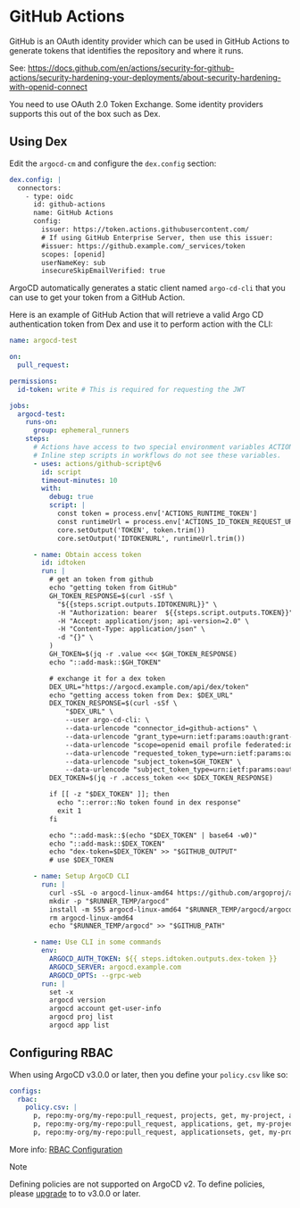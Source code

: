 # GitHub Actions

GitHub is an OAuth identity provider which can be used in GitHub Actions
to generate tokens that identifies the repository and where it runs.

See: <https://docs.github.com/en/actions/security-for-github-actions/security-hardening-your-deployments/about-security-hardening-with-openid-connect>

You need to use OAuth 2.0 Token Exchange. Some identity providers supports this
out of the box such as Dex.

## Using Dex

Edit the `argocd-cm` and configure the `dex.config` section:

```yaml
dex.config: |
  connectors:
    - type: oidc
      id: github-actions
      name: GitHub Actions
      config:
        issuer: https://token.actions.githubusercontent.com/
        # If using GitHub Enterprise Server, then use this issuer:
        #issuer: https://github.example.com/_services/token
        scopes: [openid]
        userNameKey: sub
        insecureSkipEmailVerified: true
```

ArgoCD automatically generates a static client named `argo-cd-cli` that you can use to get your token from a GitHub Action.

Here is an example of GitHub Action that will retrieve a valid Argo CD authentication token from Dex and use it to perform action with the CLI:

```yaml
name: argocd-test

on:
  pull_request:

permissions:
  id-token: write # This is required for requesting the JWT

jobs:
  argocd-test:
    runs-on:
      group: ephemeral_runners
    steps:
      # Actions have access to two special environment variables ACTIONS_CACHE_URL and ACTIONS_RUNTIME_TOKEN.
      # Inline step scripts in workflows do not see these variables.
      - uses: actions/github-script@v6
        id: script
        timeout-minutes: 10
        with:
          debug: true
          script: |
            const token = process.env['ACTIONS_RUNTIME_TOKEN']
            const runtimeUrl = process.env['ACTIONS_ID_TOKEN_REQUEST_URL']
            core.setOutput('TOKEN', token.trim())
            core.setOutput('IDTOKENURL', runtimeUrl.trim())

      - name: Obtain access token
        id: idtoken
        run: |
          # get an token from github
          echo "getting token from GitHub"
          GH_TOKEN_RESPONSE=$(curl -sSf \
            "${{steps.script.outputs.IDTOKENURL}}" \
            -H "Authorization: bearer  ${{steps.script.outputs.TOKEN}}" \
            -H "Accept: application/json; api-version=2.0" \
            -H "Content-Type: application/json" \
            -d "{}" \
          )
          GH_TOKEN=$(jq -r .value <<< $GH_TOKEN_RESPONSE)
          echo "::add-mask::$GH_TOKEN"

          # exchange it for a dex token
          DEX_URL="https://argocd.example.com/api/dex/token"
          echo "getting access token from Dex: $DEX_URL"
          DEX_TOKEN_RESPONSE=$(curl -sSf \
              "$DEX_URL" \
              --user argo-cd-cli: \
              --data-urlencode "connector_id=github-actions" \
              --data-urlencode "grant_type=urn:ietf:params:oauth:grant-type:token-exchange" \
              --data-urlencode "scope=openid email profile federated:id" \
              --data-urlencode "requested_token_type=urn:ietf:params:oauth:token-type:access_token" \
              --data-urlencode "subject_token=$GH_TOKEN" \
              --data-urlencode "subject_token_type=urn:ietf:params:oauth:token-type:id_token")
          DEX_TOKEN=$(jq -r .access_token <<< $DEX_TOKEN_RESPONSE)

          if [[ -z "$DEX_TOKEN" ]]; then
            echo "::error::No token found in dex response"
            exit 1
          fi

          echo "::add-mask::$(echo "$DEX_TOKEN" | base64 -w0)"
          echo "::add-mask::$DEX_TOKEN"
          echo "dex-token=$DEX_TOKEN" >> "$GITHUB_OUTPUT"
          # use $DEX_TOKEN

      - name: Setup ArgoCD CLI
        run: |
          curl -sSL -o argocd-linux-amd64 https://github.com/argoproj/argo-cd/releases/latest/download/argocd-linux-amd64
          mkdir -p "$RUNNER_TEMP/argocd"
          install -m 555 argocd-linux-amd64 "$RUNNER_TEMP/argocd/argocd"
          rm argocd-linux-amd64
          echo "$RUNNER_TEMP/argocd" >> "$GITHUB_PATH"

      - name: Use CLI in some commands
        env:
          ARGOCD_AUTH_TOKEN: ${{ steps.idtoken.outputs.dex-token }}
          ARGOCD_SERVER: argocd.example.com
          ARGOCD_OPTS: --grpc-web
        run: |
          set -x
          argocd version
          argocd account get-user-info
          argocd proj list
          argocd app list
```


## Configuring RBAC

When using ArgoCD v3.0.0 or later, then you define your `policy.csv` like so:

```yaml
configs:
  rbac:
    policy.csv: |
      p, repo:my-org/my-repo:pull_request, projects, get, my-project, allow
      p, repo:my-org/my-repo:pull_request, applications, get, my-project/*, allow
      p, repo:my-org/my-repo:pull_request, applicationsets, get, my-project/*, allow
```

More info: [RBAC Configuration](../rbac.md)

> [!NOTE]
> Defining policies are not supported on ArgoCD v2.
> To define policies, please [upgrade](../upgrading/overview.md)
> to to v3.0.0 or later.
